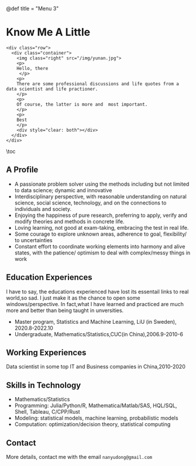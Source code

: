@def title = "Menu 3"

# Know Me A Little

~~~
<div class="row">
  <div class="container">
    <img class="right" src="/img/yunan.jpg">
    <p>
    Hello, there
     </p>
    <p>     
    There are some professional discussions and life quotes from a data scientist and life practioner. 
    </p>
    <p>
    Of course, the latter is more and  most important. 
    </p>
    <p>
    Best 
    </p>
    <div style="clear: both"></div>      
  </div>
</div>
~~~

\toc

## A Profile

* A passionate problem solver using the methods including but not limited to data science; dynamic and innovative
* Interdisciplinary perspective, with reasonable understanding on natural science, social science, technology, and on the connections to individuals and society.
* Enjoying the happiness of pure research, preferring to apply, verify and modify theories and methods in concrete life.
* Loving learning, not good at exam-taking, embracing the test in real life.
* Some courage to explore unknown areas, adherence to goal, flexibility/ to uncertainties
* Constant effort to coordinate working elements into harmony and alive states, with the patience/ optimism to deal with complex/messy things in work




## Education Experiences

I have to say, the educations experienced have lost its essentail links to real world,so sad. I just make it as the chance to open some windows/perspective. In fact,what I have learned and practiced are much more and better than being taught in unversities.


* Master program, Statistics and Machine Learning, LiU (in Sweden), 2020.8-2022.10
* Undergraduate, Mathematics/Statistics,CUC(in China),2006.9-2010-6

## Working Experiences

Data scientist in some top IT and Business companies in China,2010-2020 

## Skills in Technology
* Mathematics/Statistics
* Programming: Julia/Python/R, Mathematica/Matlab/SAS, HQL/SQL, Shell, Tableau, C/CPP/Rust
* Modeling: statistical models, machine learning, probabilistic models
* Computation: optimization/decision theory, statistical computing

## Contact
More details, contact me with the email  `nanyudong@gmail.com`
